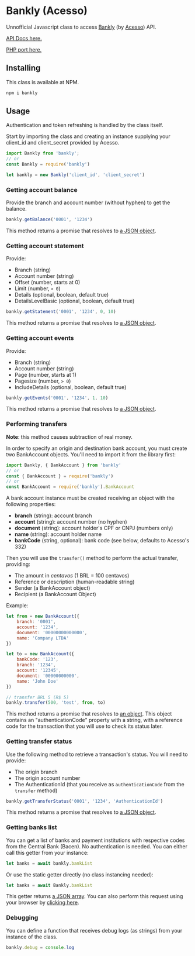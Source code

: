 # Bankly (Acesso)

Unnofficial Javascript class to access [Bankly](http://bankly.com.br/) (by [Acesso](https://www.meuacesso.com.br/)) API.

[API Docs here.](https://bankly.readme.io/)

[PHP port here.](https://github.com/jesobreira/bankly-php)

## Installing

This class is available at NPM.

```javascript
npm i bankly
```

## Usage

Authentication and token refreshing is handled by the class itself.

Start by importing the class and creating an instance supplying your client_id and client_secret provided by Acesso.

```javascript
import Bankly from 'bankly';
// or
const Bankly = require('bankly')
```

```javascript
let bankly = new Bankly('client_id', 'client_secret')
```

### Getting account balance

Provide the branch and account number (without hyphen) to get the balance.

```javascript
bankly.getBalance('0001', '1234')
```

This method returns a promise that resolves to [a JSON object](https://bankly.readme.io/reference#accountbalance).

### Getting account statement

Provide:

* Branch (string)
* Account number (string)
* Offset (number, starts at 0)
* Limit (number, `> 0`)
* Details (optional, boolean, default true)
* DetailsLevelBasic (optional, boolean, default true)

```javascript
bankly.getStatement('0001', '1234', 0, 10)
```

This method returns a promise that resolves to [a JSON object](https://bankly.readme.io/reference#accountstatement).

### Getting account events

Provide:

* Branch (string)
* Account number (string)
* Page (number, starts at 1)
* Pagesize (number, `> 0`)
* IncludeDetails (optional, boolean, default true)

```javascript
bankly.getEvents('0001', '1234', 1, 10)
```

This method returns a promise that resolves to [a JSON object](https://bankly.readme.io/reference#events).

### Performing transfers

**Note**: this method causes subtraction of real money.

In order to specify an origin and destination bank account, you must create two BankAccount objects. You'll need to import it from the library first:

```javascript
import Bankly, { BankAccount } from 'bankly'
// or
const { BankAccount } = require('bankly')
// or
const BankAccount = require('bankly').BankAccount
```

A bank account instance must be created receiving an object with the following properties:

* **branch** (string): account branch
* **account** (string): account number (no hyphen)
* **document** (string): account holder's CPF or CNPJ (numbers only)
* **name** (string): account holder name
* **bankCode** (string, optional): bank code (see below, defaults to Acesso's 332)

Then you will use the `transfer()` method to perform the actual transfer, providing:

* The amount in *centavos* (1 BRL = 100 centavos)
* Reference or description (human-readable string)
* Sender (a BankAccount object)
* Recipient (a BankAccount Object)

Example:

```javascript
let from = new BankAccount({
	branch: '0001',
	account: '1234',
	document: '00000000000000',
	name: 'Company LTDA'
})

let to = new BankAccount({
	bankCode: '123',
	branch: '1234',
	account: '12345',
	document: '00000000000',
	name: 'John Doe'
})

// transfer BRL 5 (R$ 5)
bankly.transfer(500, 'test', from, to)
```

This method returns a promise that resolves to [an object](https://bankly.readme.io/reference#testinput). This object contains an "authenticationCode" property with a string, with a reference code for the transaction that you will use to check its status later.

### Getting transfer status

Use the following method to retrieve a transaction's status. You will need to provide:

* The origin branch
* The origin account number
* The AuthenticationId (that you receive as `authenticationCode` from the `transfer` method)

```javascript
bankly.getTransferStatus('0001', '1234', 'AuthenticationId')
```

This method returns a promise that resolves to [a JSON object](https://bankly.readme.io/reference#testinput-1).

### Getting banks list

You can get a list of banks and payment institutions with respective codes from the Central Bank (Bacen). No authentication is needed. You can either call this getter from your instance:

```javascript
let banks = await bankly.bankList
```

Or use the static getter directly (no class instancing needed):

```javascript
let banks = await Bankly.bankList
```

This getter returns [a JSON array](https://bankly.readme.io/reference#banklist). You can also perform this request using your browser by [clicking here](https://api.bankly.com.br/baas/banklist).

### Debugging

You can define a function that receives debug logs (as strings) from your instance of the class.

```javascript
bankly.debug = console.log
```

